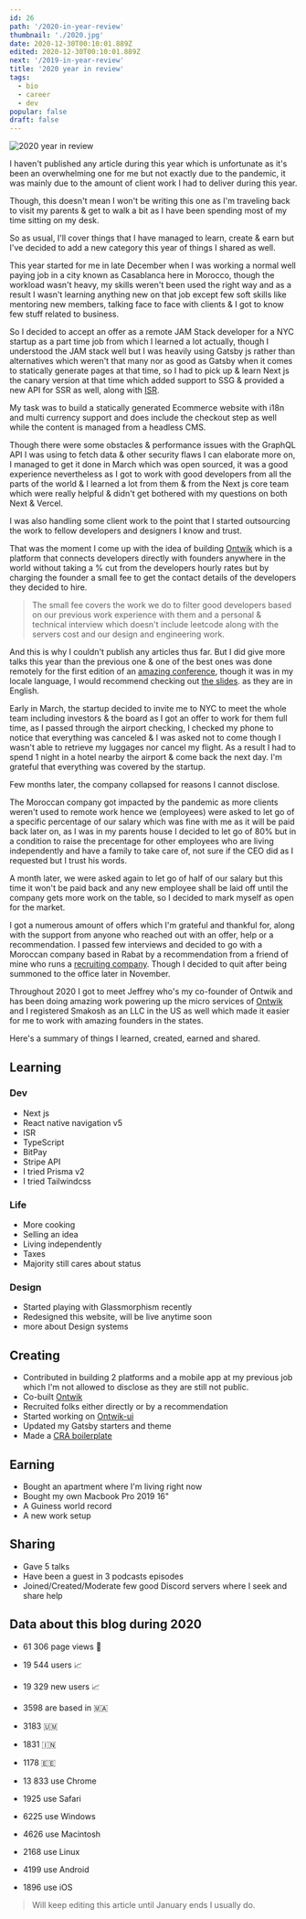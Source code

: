 ```yaml
---
id: 26
path: '/2020-in-year-review'
thumbnail: './2020.jpg'
date: 2020-12-30T00:10:01.889Z
edited: 2020-12-30T00:10:01.889Z
next: '/2019-in-year-review'
title: '2020 year in review'
tags:
  - bio
  - career
  - dev
popular: false
draft: false
---
```


![2020 year in review](2020.jpg 'Follow me on Instagram to see more : https://www.instagram.com/smakosh19')

I haven't published any article during this year which is unfortunate as it's been an overwhelming one for me but not exactly due to the pandemic, it was mainly due to the amount of client work I had to deliver during this year.

Though, this doesn't mean I won't be writing this one as I'm traveling back to visit my parents & get to walk a bit as I have been spending most of my time sitting on my desk.

So as usual, I'll cover things that I have managed to learn, create & earn but I've decided to add a new category this year of things I shared as well.

This year started for me in late December when I was working a normal well paying job in a city known as Casablanca here in Morocco, though the workload wasn't heavy, my skills weren't been used the right way and as a result I wasn't learning anything new on that job except few soft skills like mentoring new members, talking face to face with clients & I got to know few stuff related to business.

So I decided to accept an offer as a remote JAM Stack developer for a NYC startup as a part time job from which I learned a lot actually, though I understood the JAM stack well but I was heavily using Gatsby js rather than alternatives which weren't that many nor as good as Gatsby when it comes to statically generate pages at that time, so I had to pick up & learn Next js the canary version at that time which added support to SSG & provided a new API for SSR as well, along with [ISR](http://2020.wth-isg.talks.smakosh.com/).

My task was to build a statically generated Ecommerce website with i18n and multi currency support and does include the checkout step as well while the content is managed from a headless CMS.

Though there were some obstacles & performance issues with the GraphQL API I was using to fetch data & other security flaws I can elaborate more on, I managed to get it done in March which was open sourced, it was a good experience nevertheless as I got to work with good developers from all the parts of the world & I learned a lot from them & from the Next js core team which were really helpful & didn't get bothered with my questions on both Next & Vercel.

I was also handling some client work to the point that I started outsourcing the work to fellow developers and designers I know and trust.

That was the moment I come up with the idea of building [Ontwik](https://ontwik-dev.com?utm_source=smakosh) which is a platform that connects developers directly with founders anywhere in the world without taking a % cut from the developers hourly rates but by charging the founder a small fee to get the contact details of the developers they decided to hire.

> The small fee covers the work we do to filter good developers based on our previous work experience with them and a personal & technical interview which doesn't include leetcode along with the servers cost and our design and engineering work.

And this is why I couldn't publish any articles thus far. But I did give more talks this year than the previous one & one of the best ones was done remotely for the first edition of an [amazing conference](http://blablaconf.com/?utm_source=smakosh), though it was in my locale language, I would recommend checking out [the slides](http://2020.wth-isg.talks.smakosh.com/). as they are in English.

Early in March, the startup decided to invite me to NYC to meet the whole team including investors & the board as I got an offer to work for them full time, as I passed through the airport checking, I checked my phone to notice that everything was canceled & I was asked not to come though I wasn't able to retrieve my luggages nor cancel my flight. As a result I had to spend 1 night in a hotel nearby the airport & come back the next day. I'm grateful that everything was covered by the startup.

Few months later, the company collapsed for reasons I cannot disclose.

The Moroccan company got impacted by the pandemic as more clients weren't used to remote work hence we (employees) were asked to let go of a specific percentage of our salary which was fine with me as it will be paid back later on, as I was in my parents house I decided to let go of 80% but in a condition to raise the precentage for other employees who are living independently and have a family to take care of, not sure if the CEO did as I requested but I trust his words.

A month later, we were asked again to let go of half of our salary but this time it won't be paid back and any new employee shall be laid off until the company gets more work on the table, so I decided to mark myself as open for the market.

I got a numerous amount of offers which I'm grateful and thankful for, along with the support from anyone who reached out with an offer, help or a recommendation. I passed few interviews and decided to go with a Moroccan company based in Rabat by a recommendation from a friend of mine who runs a [recruiting company](https://www.diaaland.com/?utm_source). Though I decided to quit after being summoned to the office later in November.

Throughout 2020 I got to meet Jeffrey who's my co-founder of Ontwik and has been doing amazing work powering up the micro services of [Ontwik](https://ontwik-dev.com) and I registered Smakosh as an LLC in the US as well which made it easier for me to work with amazing founders in the states.

Here's a summary of things I learned, created, earned and shared.

## Learning

### Dev

- Next js
- React native navigation v5
- ISR
- TypeScript
- BitPay
- Stripe API
- I tried Prisma v2
- I tried Tailwindcss

### Life

- More cooking
- Selling an idea
- Living independently
- Taxes
- Majority still cares about status

### Design

- Started playing with Glassmorphism recently
- Redesigned this website, will be live anytime soon
- more about Design systems

## Creating

- Contributed in building 2 platforms and a mobile app at my previous job which I'm not allowed to disclose as they are still not public.
- Co-built [Ontwik](https://ontwik-dev.com)
- Recruited folks either directly or by a recommendation
- Started working on [Ontwik-ui](https://github.com/smakosh/ontwik-ui)
- Updated my Gatsby starters and theme
- Made a [CRA boilerplate](https://github.com/smakosh/CRA-boilerplate)

## Earning

- Bought an apartment where I'm living right now
- Bought my own Macbook Pro 2019 16"
- A Guiness world record
- A new work setup

## Sharing

- Gave 5 talks
- Have been a guest in 3 podcasts episodes
- Joined/Created/Moderate few good Discord servers where I seek and share help

## Data about this blog during 2020

- 61 306 page views 👀
- 19 544 users 📈
- 19 329 new users 📈

- 3598 are based in 🇲🇦
- 3183 🇺🇲
- 1831 🇮🇳
- 1178 🇪🇪

- 13 833 use Chrome
- 1925 use Safari

- 6225 use Windows
- 4626 use Macintosh
- 2168 use Linux

- 4199 use Android
- 1896 use iOS

> Will keep editing this article until January ends I usually do.
